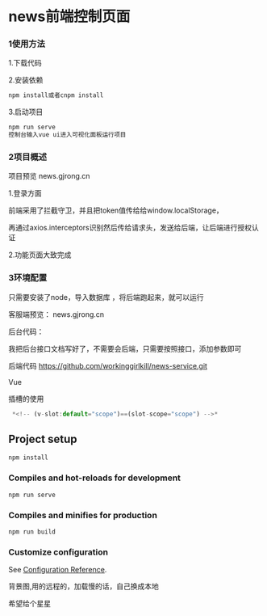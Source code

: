 # news前端控制页面

### 1使用方法

1.下载代码

2.安装依赖

```js
npm install或者cnpm install
```

3.启动项目

```js
npm run serve
控制台输入vue ui进入可视化面板运行项目
```

### 2项目概述
项目预览 news.gjrong.cn

1.登录方面

前端采用了拦截守卫，并且把token值传给给window.localStorage，

再通过axios.interceptors识别然后传给请求头，发送给后端，让后端进行授权认证

2.功能页面大致完成

### 3环境配置

只需要安装了node，导入数据库 ，将后端跑起来，就可以运行

客服端预览： news.gjrong.cn

后台代码： 

我把后台接口文档写好了，不需要会后端，只需要按照接口，添加参数即可

后端代码  https://github.com/workinggirlkill/news-service.git

Vue

插槽的使用

```js
 *<!-- (v-slot:default="scope")==(slot-scope="scope") -->*
```

## Project setup

```
npm install
```

### Compiles and hot-reloads for development

```
npm run serve
```

### Compiles and minifies for production

```
npm run build
```

### Customize configuration

See [Configuration Reference](https://cli.vuejs.org/config/).

背景图,用的远程的，加载慢的话，自己换成本地

希望给个星星



